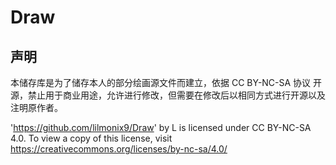 # Draw
## 声明
本储存库是为了储存本人的部分绘画源文件而建立，依据 CC BY-NC-SA 协议 开源，禁止用于商业用途，允许进行修改，但需要在修改后以相同方式进行开源以及注明原作者。
<br>

 'https://github.com/lilmonix9/Draw' by L is licensed under CC BY-NC-SA 4.0. To view a copy of this license, visit https://creativecommons.org/licenses/by-nc-sa/4.0/

